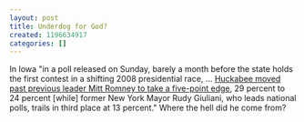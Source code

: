 ```yaml
---
layout: post
title: Underdog for God?
created: 1196634917
categories: []
---
```

In Iowa "in a poll released on Sunday, barely a month before the state holds the first contest in a shifting 2008 presidential race, ... <a href="http://www.reuters.com/article/politicsNews/idUSN0244421720071202">Huckabee moved past previous leader Mitt Romney to take a five-point edge</a>, 29 percent to 24 percent [while] former New York Mayor Rudy Giuliani, who leads national polls, trails in third place at 13 percent." Where the hell did he come from?
